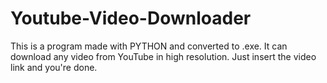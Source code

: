# Youtube-Video-Downloader
This is a program made with PYTHON and converted to .exe. It can download any video from YouTube in high resolution. Just insert the video link and you're done.
